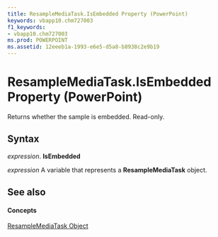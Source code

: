 ```yaml
---
title: ResampleMediaTask.IsEmbedded Property (PowerPoint)
keywords: vbapp10.chm727003
f1_keywords:
- vbapp10.chm727003
ms.prod: POWERPOINT
ms.assetid: 12eeeb1a-1993-e6e5-d5a8-b8938c2e9b19
---
```



# ResampleMediaTask.IsEmbedded Property (PowerPoint)

Returns whether the sample is embedded. Read-only.


## Syntax

 _expression_. **IsEmbedded**

 _expression_ A variable that represents a **ResampleMediaTask** object.


## See also


#### Concepts


[ResampleMediaTask Object](resamplemediatask-object-powerpoint.md)

